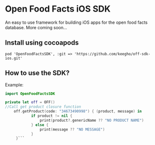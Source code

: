 # Open Food Facts iOS SDK
An easy to use framework for building iOS apps for the open food facts database.
More coming soon...
## Install using cocoapods
`pod 'OpenFoodFactsSDK', :git => 'https://github.com/keegho/off-sdk-ios.git'`
## How to use the SDK?
Example:
```swift
import OpenFoodFactsSDK

private let off = OFF() 
//Call get product closure function
    off.getProduct(code: "34673490998") { (product, message) in
            if product != nil {
                print(product?.genericName ?? "NO PRODUCT NAME")
            } else {
                print(message ?? "NO MESSAGE")
            }
     }```

